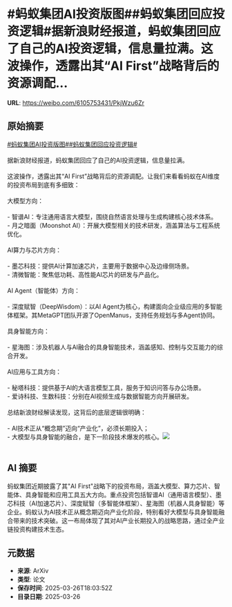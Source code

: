 # #蚂蚁集团AI投资版图##蚂蚁集团回应投资逻辑#据新浪财经报道，蚂蚁集团回应了自己的AI投资逻辑，信息量拉满。这波操作，透露出其“AI First”战略背后的资源调配...

**URL**: https://weibo.com/6105753431/PkjWzu6Zr

## 原始摘要

<a href="https://m.weibo.cn/search?containerid=231522type%3D1%26t%3D10%26q%3D%23%E8%9A%82%E8%9A%81%E9%9B%86%E5%9B%A2AI%E6%8A%95%E8%B5%84%E7%89%88%E5%9B%BE%23&amp;extparam=%23%E8%9A%82%E8%9A%81%E9%9B%86%E5%9B%A2AI%E6%8A%95%E8%B5%84%E7%89%88%E5%9B%BE%23" data-hide=""><span class="surl-text">#蚂蚁集团AI投资版图#</span></a><a href="https://m.weibo.cn/search?containerid=231522type%3D1%26t%3D10%26q%3D%23%E8%9A%82%E8%9A%81%E9%9B%86%E5%9B%A2%E5%9B%9E%E5%BA%94%E6%8A%95%E8%B5%84%E9%80%BB%E8%BE%91%23&amp;extparam=%23%E8%9A%82%E8%9A%81%E9%9B%86%E5%9B%A2%E5%9B%9E%E5%BA%94%E6%8A%95%E8%B5%84%E9%80%BB%E8%BE%91%23" data-hide=""><span class="surl-text">#蚂蚁集团回应投资逻辑#</span></a><br><br>据新浪财经报道，蚂蚁集团回应了自己的AI投资逻辑，信息量拉满。<br><br>这波操作，透露出其“AI First”战略背后的资源调配。让我们来看看蚂蚁在AI维度的投资布局到底有多细致：<br><br>大模型方向：<br><br>- 智谱AI：专注通用语言大模型，围绕自然语言处理与生成构建核心技术体系。<br>- 月之暗面（Moonshot AI）：开展大模型相关的技术研发，涵盖算法与工程系统优化。<br><br>AI算力与芯片方向：<br><br>- 墨芯科技：提供AI计算加速芯片，主要用于数据中心及边缘侧场景。<br>- 清微智能：聚焦低功耗、高性能AI芯片的研发与产品化。<br><br>AI Agent（智能体）方向：<br><br>- 深度赋智（DeepWisdom）：以AI Agent为核心，构建面向企业级应用的多智能体框架。其MetaGPT团队开源了OpenManus，支持任务规划与多Agent协同。   <br><br>具身智能方向：<br><br>- 星海图：涉及机器人与AI融合的具身智能技术，涵盖感知、控制与交互能力的综合开发。<br><br>AI应用与工具方向：<br><br>- 秘塔科技：提供基于AI的大语言模型工具，服务于知识问答与办公场景。<br>- 爱诗科技、生数科技：分别在AI视频生成与数据智能方向开展研发。<br><br>总结新浪财经解读发现，这背后的底层逻辑很明确：<br><br>- AI技术正从“概念期”迈向“产业化”，必须长期投入；<br>- 大模型与具身智能的融合，是下一阶段技术爆发的核心。<img style="" src="https://tvax4.sinaimg.cn/large/006Fd7o3gy1hzuae1kczrj30fa086gql.jpg" referrerpolicy="no-referrer"><br><br>

## AI 摘要

蚂蚁集团近期披露了其"AI First"战略下的投资布局，涵盖大模型、算力芯片、智能体、具身智能和应用工具五大方向。重点投资包括智谱AI（通用语言模型）、墨芯科技（AI加速芯片）、深度赋智（多智能体框架）、星海图（机器人具身智能）等企业。蚂蚁认为AI技术正从概念期迈向产业化阶段，特别看好大模型与具身智能融合带来的技术突破。这一布局体现了其对AI产业长期投入的战略思路，通过全产业链投资构建技术生态。

## 元数据

- **来源**: ArXiv
- **类型**: 论文
- **保存时间**: 2025-03-26T18:03:52Z
- **目录日期**: 2025-03-26
